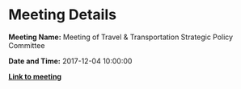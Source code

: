 # Meeting Details

**Meeting Name:** Meeting of Travel & Transportation Strategic Policy Committee

**Date and Time:** 2017-12-04 10:00:00

**<a href="https://www.limerick.ie/council/whats-on/meeting-travel-transportation-strategic-policy-committee-0" target="_blank">Link to meeting</a>**

